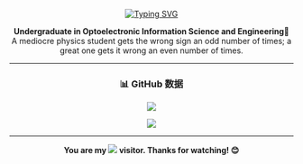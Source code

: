 <!-- 欢迎动画 -->
<p align="center">
  <a href="https://git.io/typing-svg">
    <img src="https://readme-typing-svg.demolab.com?font=Fira+Code&pause=1000&color=0DC01D&background=000000&center=true&vCenter=true&random=true&width=435&lines=%3CHello!+I'm+C_L1gh7%2F.%3E" alt="Typing SVG" />
  </a>
</p>

<!-- 简介 -->
<p align="center">
  <strong>Undergraduate in Optoelectronic Information Science and Engineering🔬</strong><br>
  A mediocre physics student gets the wrong sign an odd number of times; a great one gets it wrong an even number of times.
</p>

---

<!-- GitHub 统计 -->
<h3 align="center">📊 GitHub 数据</h3>
<p align="center">
  <img src="https://github-readme-stats.vercel.app/api?username=C-L1gh7&count_private=true&show_icons=true&theme=tokyonight&hide_title=true" />
</p>
<p align="center">
  <img src="https://github-readme-stats.vercel.app/api/top-langs/?username=C-L1gh7&layout=compact&theme=tokyonight" />
</p>

---

<!-- 访客计数 -->
<p align="center">
  <b>You are my <img src="https://profile-counter.glitch.me/C-L1gh7/count.svg" /> visitor</span>. Thanks for watching! 😊</b>
</p>
